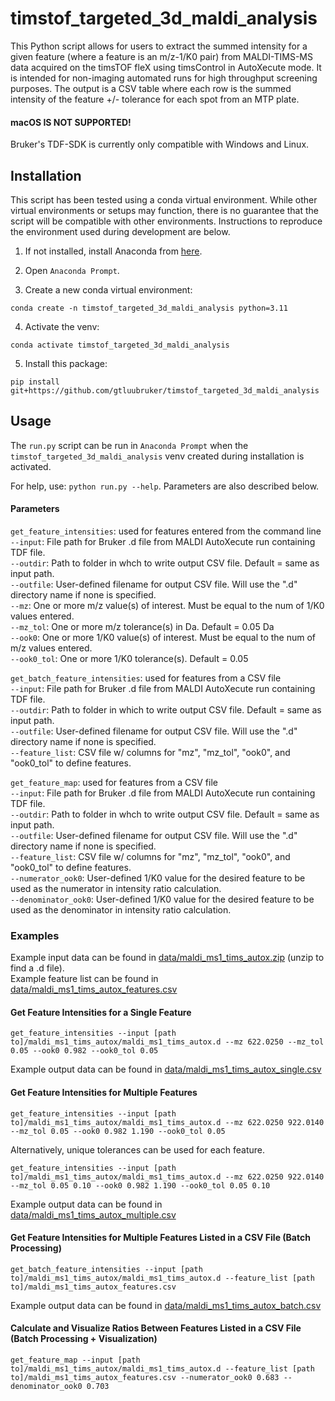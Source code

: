 # timstof_targeted_3d_maldi_analysis

This Python script allows for users to extract the summed intensity for a given feature (where a feature is an m/z-1/K0 
pair) from MALDI-TIMS-MS data acquired on the timsTOF fleX using timsControl in AutoXecute mode. It is intended for 
non-imaging automated runs for high throughput screening purposes. The output is a CSV table where each row is the 
summed intensity of the feature +/- tolerance for each spot from an MTP plate.

#### macOS IS NOT SUPPORTED!

Bruker's TDF-SDK is currently only compatible with Windows and Linux.

## Installation

This script has been tested using a conda virtual environment. While other virtual environments or setups may function, 
there is no guarantee that the script will be compatible with other environments. Instructions to reproduce the 
environment used during development are below.

1. If not installed, install Anaconda from [here](https://www.anaconda.com/download).

2. Open `Anaconda Prompt`.

3. Create a new conda virtual environment:
```
conda create -n timstof_targeted_3d_maldi_analysis python=3.11
```

4. Activate the venv:
```
conda activate timstof_targeted_3d_maldi_analysis
```

5. Install this package:
```
pip install git+https://github.com/gtluubruker/timstof_targeted_3d_maldi_analysis
```

## Usage

The `run.py` script can be run in `Anaconda Prompt` when the `timstof_targeted_3d_maldi_analysis` venv created during 
installation is activated.

For help, use: `python run.py --help`. Parameters are also described below.

#### Parameters

`get_feature_intensities`: used for features entered from the command line<br>
`--input`: File path for Bruker .d file from MALDI AutoXecute run containing TDF file.<br>
`--outdir`: Path to folder in whch to write output CSV file. Default = same as input path.<br>
`--outfile`: User-defined filename for output CSV file. Will use the ".d" directory name if none is specified.<br>
`--mz`: One or more m/z value(s) of interest. Must be equal to the num of 1/K0 values entered.<br>
`--mz_tol`: One or more m/z tolerance(s) in Da. Default = 0.05 Da<br>
`--ook0`: One or more 1/K0 value(s) of interest. Must be equal to the num of m/z values entered.<br>
`--ook0_tol`: One or more 1/K0 tolerance(s). Default = 0.05<br>

`get_batch_feature_intensities`: used for features from a CSV file<br>
`--input`: File path for Bruker .d file from MALDI AutoXecute run containing TDF file.<br>
`--outdir`: Path to folder in which to write output CSV file. Default = same as input path.<br>
`--outfile`: User-defined filename for output CSV file. Will use the ".d" directory name if none is specified.<br>
`--feature_list`: CSV file w/ columns for "mz", "mz_tol", "ook0", and "ook0_tol" to define features.<br>

`get_feature_map`: used for features from a CSV file<br>
`--input`: File path for Bruker .d file from MALDI AutoXecute run containing TDF file.<br>
`--outdir`: Path to folder in whch to write output CSV file. Default = same as input path.<br>
`--outfile`: User-defined filename for output CSV file. Will use the ".d" directory name if none is specified.<br>
`--feature_list`: CSV file w/ columns for "mz", "mz_tol", "ook0", and "ook0_tol" to define features.<br>
`--numerator_ook0`: User-defined 1/K0 value for the desired feature to be used as the numerator in intensity ratio calculation.<br>
`--denominator_ook0`: User-defined 1/K0 value for the desired feature to be used as the denominator in intensity ratio calculation.<br>

### Examples

Example input data can be found in [data/maldi_ms1_tims_autox.zip](https://github.com/gtluubruker/timstof_targeted_3d_maldi_analysis/blob/main/data/maldi_ms1_tims_autox.zip) (unzip to find a .d file).<br>
Example feature list can be found in [data/maldi_ms1_tims_autox_features.csv](https://github.com/gtluubruker/timstof_targeted_3d_maldi_analysis/blob/main/data/maldi_ms1_tims_autox_features.csv)

#### Get Feature Intensities for a Single Feature
```
get_feature_intensities --input [path to]/maldi_ms1_tims_autox/maldi_ms1_tims_autox.d --mz 622.0250 --mz_tol 0.05 --ook0 0.982 --ook0_tol 0.05
```

Example output data can be found in [data/maldi_ms1_tims_autox_single.csv](https://github.com/gtluubruker/timstof_targeted_3d_maldi_analysis/blob/main/data/maldi_ms1_tims_autox_single.csv)

#### Get Feature Intensities for Multiple Features
```
get_feature_intensities --input [path to]/maldi_ms1_tims_autox/maldi_ms1_tims_autox.d --mz 622.0250 922.0140 --mz_tol 0.05 --ook0 0.982 1.190 --ook0_tol 0.05
```

Alternatively, unique tolerances can be used for each feature.

```
get_feature_intensities --input [path to]/maldi_ms1_tims_autox/maldi_ms1_tims_autox.d --mz 622.0250 922.0140 --mz_tol 0.05 0.10 --ook0 0.982 1.190 --ook0_tol 0.05 0.10
```

Example output data can be found in [data/maldi_ms1_tims_autox_multiple.csv](https://github.com/gtluubruker/timstof_targeted_3d_maldi_analysis/blob/main/data/maldi_ms1_tims_autox_multiple.csv)

#### Get Feature Intensities for Multiple Features Listed in a CSV File (Batch Processing)
```
get_batch_feature_intensities --input [path to]/maldi_ms1_tims_autox/maldi_ms1_tims_autox.d --feature_list [path to]/maldi_ms1_tims_autox_features.csv
```

Example output data can be found in [data/maldi_ms1_tims_autox_batch.csv](https://github.com/gtluubruker/timstof_targeted_3d_maldi_analysis/blob/main/data/maldi_ms1_tims_autox_batch.csv)

#### Calculate and Visualize Ratios Between Features Listed in a CSV File (Batch Processing + Visualization)
```
get_feature_map --input [path to]/maldi_ms1_tims_autox/maldi_ms1_tims_autox.d --feature_list [path to]/maldi_ms1_tims_autox_features.csv --numerator_ook0 0.683 --denominator_ook0 0.703
```
